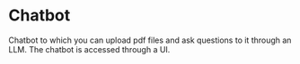 # Chatbot

Chatbot to which you can upload pdf files and ask questions to it through an LLM. The chatbot is accessed through a UI.
